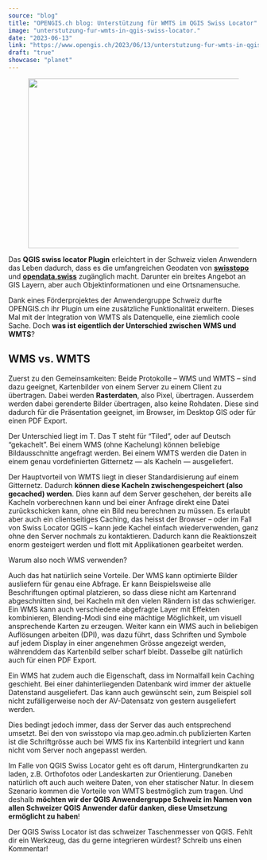 ```yaml
---
source: "blog"
title: "OPENGIS.ch blog: Unterstützung für WMTS im QGIS Swiss Locator"
image: "unterstutzung-fur-wmts-in-qgis-swiss-locator."
date: "2023-06-13"
link: "https://www.opengis.ch/2023/06/13/unterstutzung-fur-wmts-in-qgis-swiss-locator/"
draft: "true"
showcase: "planet"
---
```


<figure class="wp-block-image size-full"><img decoding="async" width="512" height="341" data-attachment-id="13791" data-permalink="https://www.opengis.ch/2023/06/13/unterstutzung-fur-wmts-in-qgis-swiss-locator/unnamed/" data-orig-file="https://i0.wp.com/www.opengis.ch/wp-content/uploads/2023/06/unnamed.png?fit=512%2C341&amp;ssl=1" data-orig-size="512,341" data-comments-opened="1" data-image-meta="{&quot;aperture&quot;:&quot;0&quot;,&quot;credit&quot;:&quot;&quot;,&quot;camera&quot;:&quot;&quot;,&quot;caption&quot;:&quot;&quot;,&quot;created_timestamp&quot;:&quot;0&quot;,&quot;copyright&quot;:&quot;&quot;,&quot;focal_length&quot;:&quot;0&quot;,&quot;iso&quot;:&quot;0&quot;,&quot;shutter_speed&quot;:&quot;0&quot;,&quot;title&quot;:&quot;&quot;,&quot;orientation&quot;:&quot;0&quot;}" data-image-title="unnamed" data-image-description="" data-image-caption="" data-medium-file="https://i0.wp.com/www.opengis.ch/wp-content/uploads/2023/06/unnamed.png?fit=300%2C200&amp;ssl=1" data-large-file="https://i0.wp.com/www.opengis.ch/wp-content/uploads/2023/06/unnamed.png?fit=512%2C341&amp;ssl=1" src="https://i0.wp.com/www.opengis.ch/wp-content/uploads/2023/06/unnamed.png?resize=512%2C341&#038;ssl=1" alt="" class="wp-image-13791" srcset="https://i0.wp.com/www.opengis.ch/wp-content/uploads/2023/06/unnamed.png?w=512&amp;ssl=1 512w, https://i0.wp.com/www.opengis.ch/wp-content/uploads/2023/06/unnamed.png?resize=300%2C200&amp;ssl=1 300w, https://i0.wp.com/www.opengis.ch/wp-content/uploads/2023/06/unnamed.png?resize=360%2C240&amp;ssl=1 360w" sizes="(max-width: 512px) 100vw, 512px" data-recalc-dims="1" /></figure>



<p>Das <strong>QGIS swiss locator Plugin</strong> erleichtert in der Schweiz vielen Anwendern das Leben dadurch, dass es die umfangreichen Geodaten von <strong><a href="https://www.swisstopo.ch/" data-type="URL" data-id="https://www.swisstopo.ch/">swisstopo</a></strong> und <strong><a href="https://opendata.swiss" data-type="URL" data-id="https://opendata.swiss">opendata.swiss</a></strong> zugänglich macht. Darunter ein breites Angebot an GIS Layern, aber auch Objektinformationen und eine Ortsnamensuche.</p>



<p>Dank eines Förderprojektes der Anwendergruppe Schweiz durfte OPENGIS.ch ihr Plugin um eine zusätzliche Funktionalität erweitern. Dieses Mal mit der Integration von WMTS als Datenquelle, eine ziemlich coole Sache. Doch <strong>was ist eigentlich der Unterschied zwischen WMS und WMTS</strong>?</p>



<h2 class="wp-block-heading">WMS vs. WMTS</h2>



<p>Zuerst zu den Gemeinsamkeiten: Beide Protokolle – WMS und WMTS – sind dazu geeignet, Kartenbilder von einem Server zu einem Client zu übertragen. Dabei werden <strong>Rasterdaten</strong>, also Pixel, übertragen. Ausserdem werden dabei gerenderte Bilder übertragen, also keine Rohdaten. Diese sind dadurch für die Präsentation geeignet, im Browser, im Desktop GIS oder für einen PDF Export.</p>



<p>Der Unterschied liegt im T. Das T steht für “Tiled”, oder auf Deutsch “gekachelt”. Bei einem WMS (ohne Kachelung) können beliebige Bildausschnitte angefragt werden. Bei einem WMTS werden die Daten in einem genau vordefinierten Gitternetz &#8212; als Kacheln &#8212; ausgeliefert.&nbsp;</p>



<p>Der Hauptvorteil von WMTS liegt in dieser Standardisierung auf einem Gitternetz. Dadurch <strong>können diese Kacheln zwischengespeichert (also gecached) werden</strong>. Dies kann auf dem Server geschehen, der bereits alle Kacheln vorberechnen kann und bei einer Anfrage direkt eine Datei zurückschicken kann, ohne ein Bild neu berechnen zu müssen. Es erlaubt aber auch ein clientseitiges Caching, das heisst der Browser – oder im Fall von Swiss Locator QGIS – kann jede Kachel einfach wiederverwenden, ganz ohne den Server nochmals zu kontaktieren. Dadurch kann die Reaktionszeit enorm gesteigert werden und flott mit Applikationen gearbeitet werden.</p>



<p>Warum also noch WMS verwenden?</p>



<p>Auch das hat natürlich seine Vorteile. Der WMS kann optimierte Bilder ausliefern für genau eine Abfrage. Er kann Beispielsweise alle Beschriftungen optimal platzieren, so dass diese nicht am Kartenrand abgeschnitten sind, bei Kacheln mit den vielen Rändern ist das schwieriger. Ein WMS kann auch verschiedene abgefragte Layer mit Effekten kombinieren, Blending-Modi sind eine mächtige Möglichkeit, um visuell ansprechende Karten zu erzeugen. Weiter kann ein WMS auch in beliebigen Auflösungen arbeiten (DPI), was dazu führt, dass Schriften und Symbole auf jedem Display in einer angenehmen Grösse angezeigt werden, währenddem das Kartenbild selber scharf bleibt. Dasselbe gilt natürlich auch für einen PDF Export.</p>



<p>Ein WMS hat zudem auch die Eigenschaft, dass im Normalfall kein Caching geschieht. Bei einer dahinterliegenden Datenbank wird immer der aktuelle Datenstand ausgeliefert. Das kann auch gewünscht sein, zum Beispiel soll nicht zufälligerweise noch der AV-Datensatz von gestern ausgeliefert werden.</p>



<p>Dies bedingt jedoch immer, dass der Server das auch entsprechend umsetzt. Bei den von swisstopo via map.geo.admin.ch publizierten Karten ist die Schriftgrösse auch bei WMS fix ins Kartenbild integriert und kann nicht vom Server noch angepasst werden.</p>



<p>Im Falle von QGIS Swiss Locator geht es oft darum, Hintergrundkarten zu laden, z.B. Orthofotos oder Landeskarten zur Orientierung. Daneben natürlich oft auch auch weitere Daten, von eher statischer Natur. In diesem Szenario kommen die Vorteile von WMTS bestmöglich zum tragen. Und deshalb <strong>möchten wir der QGIS Anwendergruppe Schweiz im Namen von allen Schweizer QGIS Anwender dafür danken, diese Umsetzung ermöglicht zu haben</strong>!</p>



<p>Der QGIS Swiss Locator ist das schweizer Taschenmesser von QGIS. Fehlt dir ein Werkzeug, das du gerne integrieren würdest? Schreib uns einen Kommentar!</p>
